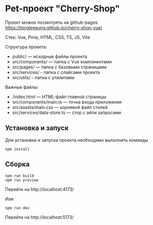 # Pet-проект "Cherry-Shop"

Проект можно посмотреть на github-pages: https://tongjeeeung.github.io/cherry-shop-vue/

Стек: Vue, Pinia, HTML, CSS, TS, JS, Vite

Структура проекта:
- public/ — исходные файлы проекта
- src/components/ — папка с Vue компонентами
- src/pages/ — папка с базовыми страницами
- src/services/ - папка с слайсами проекта
- src/utils/ - папка с утилитами

Важные файлы:
- /index.html — HTML-файл главной страницы
- src/components/main.ts — точка входа приложения
- src/assets/main.css — корневой файл стилей
- src/services/data-store.ts — стор с айпи запросами


## Установка и запуск
Для установки и запуска проекта необходимо выполнить команды

```
npm install

```

## Сборка

```
npm run build
npm run preview

```

Перейти на http://localhost:4173/

Или

```
npm run dev

```
Перейти на http://localhost:5173/

